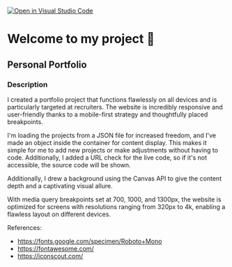 [![Open in Visual Studio Code](https://classroom.github.com/assets/open-in-vscode-c66648af7eb3fe8bc4f294546bfd86ef473780cde1dea487d3c4ff354943c9ae.svg)](https://classroom.github.com/online_ide?assignment_repo_id=9881916&assignment_repo_type=AssignmentRepo)

# Welcome to my project 🦊

## Personal Portfolio

### Description

I created a portfolio project that functions flawlessly on all devices and is particularly targeted at recruiters. The website is incredibly responsive and user-friendly thanks to a mobile-first strategy and thoughtfully placed breakpoints.

I'm loading the projects from a JSON file for increased freedom, and I've made an object inside the container for content display. This makes it simple for me to add new projects or make adjustments without having to code. Additionally, I added a URL check for the live code, so if it's not accessible, the source code will be shown.

Additionally, I drew a background using the Canvas API to give the content depth and a captivating visual allure.

With media query breakpoints set at 700, 1000, and 1300px, the website is optimized for screens with resolutions ranging from 320px to 4k, enabling a flawless layout on different devices.

References:

- https://fonts.google.com/specimen/Roboto+Mono
- https://fontawesome.com/
- https://iconscout.com/
